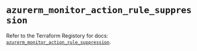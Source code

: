 # `azurerm_monitor_action_rule_suppression`

Refer to the Terraform Registory for docs: [`azurerm_monitor_action_rule_suppression`](https://registry.terraform.io/providers/hashicorp/azurerm/3.68.0/docs/resources/monitor_action_rule_suppression).
